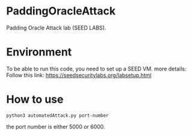 # PaddingOracleAttack
Padding Oracle Attack lab (SEED LABS).

# Environment

To be able to run this code, you need to set up a SEED VM.
more details:
Follow this link: https://seedsecuritylabs.org/labsetup.html

 # How to use

 ```python3 automatedAttack.py port-number```

 the port number is either 5000 or 6000. 

